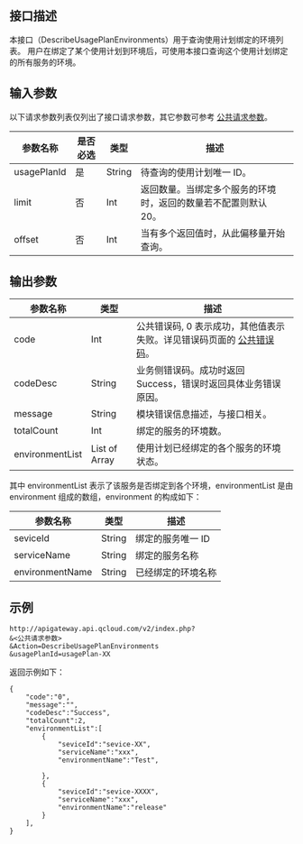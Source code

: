 ## 接口描述
本接口（DescribeUsagePlanEnvironments）用于查询使用计划绑定的环境列表。
用户在绑定了某个使用计划到环境后，可使用本接口查询这个使用计划绑定的所有服务的环境。

## 输入参数

以下请求参数列表仅列出了接口请求参数，其它参数可参考 [公共请求参数](/document/api/213/6976)。

| 参数名称        | 是否必选 | 类型     | 描述                              |
| ----------- | ---- | ------ | ------------------------------- |
| usagePlanId | 是    | String | 待查询的使用计划唯一 ID。                   |
| limit       | 否    | Int    | 返回数量。当绑定多个服务的环境时，返回的数量若不配置则默认 20。 |
| offset      | 否    | Int    | 当有多个返回值时，从此偏移量开始查询。             |

## 输出参数

| 参数名称            | 类型            | 描述                                       |
| --------------- | ------------- | ---------------------------------------- |
| code            | Int           | 公共错误码, 0 表示成功，其他值表示失败。详见错误码页面的 <a href="/document/api/377/4173" title="公共错误码">公共错误码</a>。 |
| codeDesc        | String        | 业务侧错误码。成功时返回 Success，错误时返回具体业务错误原因。       |
| message         | String        | 模块错误信息描述，与接口相关。                          |
| totalCount      | Int           | 绑定的服务的环境数。                               |
| environmentList | List of Array | 使用计划已经绑定的各个服务的环境状态。                      |

其中 environmentList 表示了该服务是否绑定到各个环境，environmentList 是由 environment 组成的数组，environment 的构成如下：

| 参数名称            | 类型     | 描述        |
| --------------- | ------ | --------- |
| seviceId        | String | 绑定的服务唯一 ID |
| serviceName     | String | 绑定的服务名称   |
| environmentName | String | 已经绑定的环境名称 |


## 示例 

```
http://apigateway.api.qcloud.com/v2/index.php?
&<公共请求参数>
&Action=DescribeUsagePlanEnvironments
&usagePlanId=usagePlan-XX
```

返回示例如下：

```
{
    "code":"0",
    "message":"",
    "codeDesc":"Success",      
	"totalCount":2,
	"environmentList":[
		{
			"seviceId":"sevice-XX",
			"serviceName":"xxx",
			"environmentName":"Test",
			
		},
		{
			"seviceId":"sevice-XXXX",
			"serviceName":"xxx",
			"environmentName":"release"
		}	
	],
}
```




